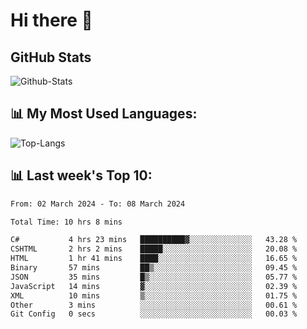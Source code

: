 # Hi there 👋

## GitHub Stats
![Github-Stats](https://github-readme-stats-sigma-five.vercel.app/api?username=ltorson&show_icons=true&theme=radical&count_private=true)

## 📊 My Most Used Languages:
![Top-Langs](https://github-readme-stats-sigma-five.vercel.app/api/top-langs/?username=LTorson&layout=compact&langs_count=10)

## 📊 Last week's Top 10:
<!--START_SECTION:waka-->

```txt
From: 02 March 2024 - To: 08 March 2024

Total Time: 10 hrs 8 mins

C#           4 hrs 23 mins   ██████████▓░░░░░░░░░░░░░░   43.28 %
CSHTML       2 hrs 2 mins    █████░░░░░░░░░░░░░░░░░░░░   20.08 %
HTML         1 hr 41 mins    ████░░░░░░░░░░░░░░░░░░░░░   16.65 %
Binary       57 mins         ██▒░░░░░░░░░░░░░░░░░░░░░░   09.45 %
JSON         35 mins         █▒░░░░░░░░░░░░░░░░░░░░░░░   05.77 %
JavaScript   14 mins         ▓░░░░░░░░░░░░░░░░░░░░░░░░   02.39 %
XML          10 mins         ▒░░░░░░░░░░░░░░░░░░░░░░░░   01.75 %
Other        3 mins          ░░░░░░░░░░░░░░░░░░░░░░░░░   00.61 %
Git Config   0 secs          ░░░░░░░░░░░░░░░░░░░░░░░░░   00.03 %
```

<!--END_SECTION:waka-->
